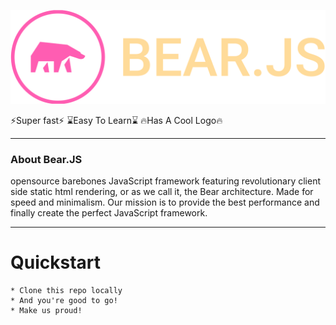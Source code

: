 ![bearlogo](logo.svg)

:zap:Super fast:zap:
:hourglass:Easy To Learn:hourglass:
:fire:Has A Cool Logo:fire:

---

### About Bear.JS

opensource barebones JavaScript framework featuring revolutionary client side static html rendering, or as we call it, the Bear architecture.
Made for speed and minimalism. Our mission is to provide the best performance and finally create the perfect JavaScript framework.

---

# Quickstart

    * Clone this repo locally
    * And you're good to go!
    * Make us proud!
